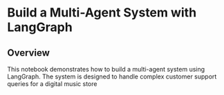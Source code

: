 # Build a Multi-Agent System with LangGraph 

## Overview

This notebook demonstrates how to build a multi-agent system using LangGraph. The system is designed to handle complex customer support queries for a digital music store
